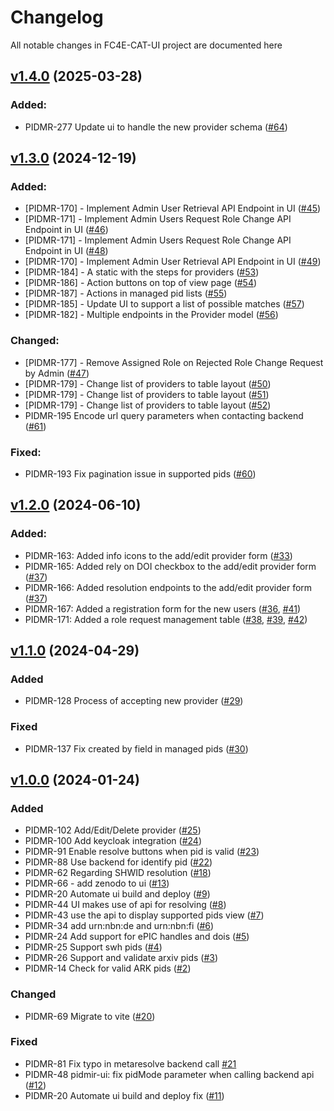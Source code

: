 # Changelog

All notable changes in FC4E-CAT-UI project are documented here

## [v1.4.0](https://github.com/FC4E-CAT/fc4e-cat-ui/releases/tag/v1.4.0) (2025-03-28)

### Added:

- PIDMR-277 Update ui to handle the new provider schema ([#64](https://github.com/FC4E-WP5/fc4eosc-PIDMR-ui/pull/64))

## [v1.3.0](https://github.com/FC4E-CAT/fc4e-cat-ui/releases/tag/v1.3.0) (2024-12-19)

### Added:

- [PIDMR-170] - Implement Admin User Retrieval API Endpoint in UI ([#45](https://github.com/FC4E-WP5/fc4eosc-PIDMR-ui/pull/45))
- [PIDMR-171] - Implement Admin Users Request Role Change API Endpoint in UI ([#46](https://github.com/FC4E-WP5/fc4eosc-PIDMR-ui/pull/46))
- [PIDMR-171] - Implement Admin Users Request Role Change API Endpoint in UI ([#48](https://github.com/FC4E-WP5/fc4eosc-PIDMR-ui/pull/48))
- [PIDMR-170] - Implement Admin User Retrieval API Endpoint in UI ([#49](https://github.com/FC4E-WP5/fc4eosc-PIDMR-ui/pull/49))
- [PIDMR-184] - A static with the steps for providers ([#53](https://github.com/FC4E-WP5/fc4eosc-PIDMR-ui/pull/53))
- [PIDMR-186] - Action buttons on top of view page ([#54](https://github.com/FC4E-WP5/fc4eosc-PIDMR-ui/pull/54))
- [PIDMR-187] - Actions in managed pid lists ([#55](https://github.com/FC4E-WP5/fc4eosc-PIDMR-ui/pull/55))
- [PIDMR-185] - Update UI to support a list of possible matches ([#57](https://github.com/FC4E-WP5/fc4eosc-PIDMR-ui/pull/57))
- [PIDMR-182] - Multiple endpoints in the Provider model ([#56](https://github.com/FC4E-WP5/fc4eosc-PIDMR-ui/pull/56))

### Changed:

- [PIDMR-177] - Remove Assigned Role on Rejected Role Change Request by Admin ([#47](https://github.com/FC4E-WP5/fc4eosc-PIDMR-ui/pull/47))
- [PIDMR-179] - Change list of providers to table layout ([#50](https://github.com/FC4E-WP5/fc4eosc-PIDMR-ui/pull/50))
- [PIDMR-179] - Change list of providers to table layout ([#51](https://github.com/FC4E-WP5/fc4eosc-PIDMR-ui/pull/51))
- [PIDMR-179] - Change list of providers to table layout ([#52](https://github.com/FC4E-WP5/fc4eosc-PIDMR-ui/pull/52))
- PIDMR-195 Encode url query parameters when contacting backend ([#61](https://github.com/FC4E-WP5/fc4eosc-PIDMR-ui/pull/61))

### Fixed:

- PIDMR-193 Fix pagination issue in supported pids ([#60](https://github.com/FC4E-WP5/fc4eosc-PIDMR-ui/pull/60))

## [v1.2.0](https://github.com/FC4E-CAT/fc4e-cat-ui/releases/tag/v1.2.0) (2024-06-10)

### Added:

- PIDMR-163: Added info icons to the add/edit provider form ([#33](https://github.com/FC4E-WP5/fc4eosc-PIDMR-ui/pull/33))
- PIDMR-165: Added rely on DOI checkbox to the add/edit provider form ([#37](https://github.com/FC4E-WP5/fc4eosc-PIDMR-ui/pull/37))
- PIDMR-166: Added resolution endpoints to the add/edit provider form ([#37](https://github.com/FC4E-WP5/fc4eosc-PIDMR-ui/pull/37))
- PIDMR-167: Added a registration form for the new users ([#36](https://github.com/FC4E-WP5/fc4eosc-PIDMR-ui/pull/36), [#41](https://github.com/FC4E-WP5/fc4eosc-PIDMR-ui/pull/41))
- PIDMR-171: Added a role request management table ([#38](https://github.com/FC4E-WP5/fc4eosc-PIDMR-ui/pull/38), [#39](https://github.com/FC4E-WP5/fc4eosc-PIDMR-ui/pull/39), [#42](https://github.com/FC4E-WP5/fc4eosc-PIDMR-ui/pull/42))

## [v1.1.0](https://github.com/FC4E-CAT/fc4e-cat-ui/releases/tag/v1.1.0) (2024-04-29)

### Added

- PIDMR-128 Process of accepting new provider ([#29](https://github.com/FC4E-WP5/fc4eosc-PIDMR-ui/pull/29))

### Fixed

- PIDMR-137 Fix created by field in managed pids ([#30](https://github.com/FC4E-WP5/fc4eosc-PIDMR-ui/pull/30))

## [v1.0.0](https://github.com/FC4E-CAT/fc4e-cat-ui/releases/tag/v1.0.0) (2024-01-24)

### Added

- PIDMR-102 Add/Edit/Delete provider ([#25](https://github.com/FC4E-WP5/fc4eosc-PIDMR-ui/pull/25))
- PIDMR-100 Add keycloak integration ([#24](https://github.com/FC4E-WP5/fc4eosc-PIDMR-ui/pull/24))
- PIDMR-91 Enable resolve buttons when pid is valid ([#23](https://github.com/FC4E-WP5/fc4eosc-PIDMR-ui/pull/23))
- PIDMR-88 Use backend for identify pid ([#22](https://github.com/FC4E-WP5/fc4eosc-PIDMR-ui/pull/22))
- PIDMR-62 Regarding SHWID resolution ([#18](https://github.com/FC4E-WP5/fc4eosc-PIDMR-ui/pull/18))
- PIDMR-66 - add zenodo to ui ([#13](https://github.com/FC4E-WP5/fc4eosc-PIDMR-ui/pull/13))
- PIDMR-20 Automate ui build and deploy ([#9](https://github.com/FC4E-WP5/fc4eosc-PIDMR-ui/pull/9))
- PIDMR-44 UI makes use of api for resolving ([#8](https://github.com/FC4E-WP5/fc4eosc-PIDMR-ui/pull/8))
- PIDMR-43 use the api to display supported pids view ([#7](https://github.com/FC4E-WP5/fc4eosc-PIDMR-ui/pull/7))
- PIDMR-34 add urn:nbn:de and urn:nbn:fi ([#6](https://github.com/FC4E-WP5/fc4eosc-PIDMR-ui/pull/6))
- PIDMR-24 Add support for ePIC handles and dois ([#5](https://github.com/FC4E-WP5/fc4eosc-PIDMR-ui/pull/5))
- PIDMR-25 Support swh pids ([#4](https://github.com/FC4E-WP5/fc4eosc-PIDMR-ui/pull/4))
- PIDMR-26 Support and validate arxiv pids ([#3](https://github.com/FC4E-WP5/fc4eosc-PIDMR-ui/pull/3))
- PIDMR-14 Check for valid ARK pids ([#2](https://github.com/FC4E-WP5/fc4eosc-PIDMR-ui/pull/2))

### Changed

- PIDMR-69 Migrate to vite ([#20](https://github.com/FC4E-WP5/fc4eosc-PIDMR-ui/pull/20))

### Fixed

- PIDMR-81 Fix typo in metaresolve backend call [#21](https://github.com/FC4E-WP5/fc4eosc-PIDMR-ui/pull/21)
- PIDMR-48 pidmir-ui: fix pidMode parameter when calling backend api ([#12](https://github.com/FC4E-WP5/fc4eosc-PIDMR-ui/pull/12))
- PIDMR-20 Automate ui build and deploy fix ([#11](https://github.com/FC4E-WP5/fc4eosc-PIDMR-ui/pull/11))
